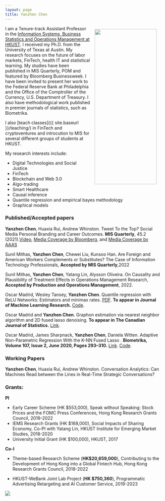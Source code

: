 ```yaml
---
layout: page
title: Yanzhen Chen
---
```


<img src="{{ site.baseurl }}/img/yanzhenchen.jpg" width="200" height="500" ALIGN="right" style="margin:10px 15px"/>



I am  a Tenure-track Assistant Professor in the [Information Systems, Business Statistics and Operations Management at HKUST](https://isom.hkust.edu.hk/). I received my Ph.D. from the University of Texas at Austin. My research focuses on the future of labor markets, FinTech, health IT and statistical learning. My studies have been published in MIS Quarterly, POM and featured by Bloomberg Businessweek. I have been invited to present her work to the Federal Reserve Bank at Philadelphia and the Office of the Comptroller of the Currency, U.S. Department of Treasury. I also have methodological work published in premier journals of statistics, such as Biometrika.


I also [teach classes]({{ site.baseurl }}/teaching/) in FinTech and cryptoventures and introcution to MIS for several different groups of students at HKUST.


My  research interests  include:
- Digital Technologies and Social Justice
- FinTech 
- Blockchain and Web 3.0
- Algo-trading
- Smart Healthcare
- Causal inference
- Quantile regression and empirical bayes methodology
- Graphical models




### Published/Accepted papers

**Yanzhen Chen**, Huaxia Rui, Andrew Whinston. Tweet To the Top? Social Media Personal Branding and Career Outcomes.  **MIS Quarterly**, 45.2 (2021).[Video](https://www.youtube.com/watch?v=xvpmZypbJ7w), [Media Coverage by Bloomberg](https://www.bloomberg.com/news/articles/2021-02-25/branding-yourself-on-twitter-works-it-did-in-2012-anyway#xj4y7vzkg), and [Media Coverage by AAAS](https://www.eurekalert.org/news-releases/960251)

Sunil Mithas, **Yanzhen Chen**, Chewei Liu, Kunsoo Han. Are Foreign and American Workers Complements or Substitutes? The Case of Information Technology Professionals,  **Accepted by MIS Quarterly**,2022

Sunil Mithas, **Yanzhen Chen**, Yatang Lin, Alysson Oliveira. On Causality and Plausibility of Treatment Effects in Operations Management Research, **Accepted by Production and Operations Management**, 2022.
 
Oscar Madrid, Wesley Tansey, **Yanzhen Chen**.  Quantile regression with ReLU Networks: Estimators and minimax rates. [PDF](https://arxiv.org/pdf/2010.08236.pdf). **To appear in Journal of Machine Learning Research.** [Code](https://github.com/tansey/quantile-regression).

Oscar Madrid and **Yanzhen Chen**.  Graphon estimation via nearest neighbor algorithm and 2D fused lasso denoising. **To appear in  The Canadian Journal of Statistics.**  [Link](https://arxiv.org/pdf/1805.07042.pdf).

Oscar Madrid,  James Sharpnack, **Yanzhen Chen**, Daniela  Witten.  Adaptive Non-Parametric Regression With the K-NN Fused Lasso
. **Biometrika, Volume 107, Issue 2, June 2020, Pages 293–310.** [Link](https://academic.oup.com/biomet/article-abstract/107/2/293/5717457). [Code](https://github.com/stevenysw/qt_knnfl).


### Working Papers

**Yanzhen Chen**, Huaxia Rui, Andrew Whinston. Conversation Analytics: Can Machines Read between the Lines in Real-Time Strategic Conversations?  

### Grants:
**PI** 

+ Early Career Scheme (HK $553,000), Speak without Speaking: Stock Prices and the FOMC Press Conferences, Hong Kong Research Grants Council, 2019-2022
+ IEMS Research Grants (HK $168,000), Social Impacts of Sharing Economy, Co-PI with Yatang Lin, HKUST Institute for Emerging Market Studies, 2018-2020
+ University Initial Grant (HK $100,000), HKUST, 2017

**Co-I**

+ Theme-based Research Scheme (**HK$20,659,000**), Contributing to the Development of Hong Kong into a Global Fintech Hub, Hong Kong Research Grants Council, 2018-2022

+ HKUST-WeBank Joint Lab Project (**HK $750,360**), Programmatic Advertising Retargeting and AI Customer Service, 2019-2023



<a href="https://clustrmaps.com/site/1bpy1"  title="Visit tracker"><img src="//www.clustrmaps.com/map_v2.png?d=GqAkpiNYTOrL7fSu0ObUhuK1KMv5TJFr-jQhyTz6Vvw&cl=ffffff" /></a>

